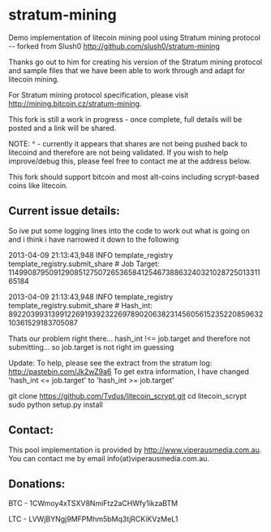 stratum-mining
==============

Demo implementation of litecoin mining pool using Stratum mining protocol -- forked from Slush0
http://github.com/slush0/stratum-mining

Thanks go out to him for creating his version of the Stratum mining protocol and sample files that we
have been able to work through and adapt for litecoin mining.

For Stratum mining protocol specification, please visit http://mining.bitcoin.cz/stratum-mining.

This fork is still a work in progress - once complete, full details will be posted and a link will be shared.


NOTE: ^ - currently it appears that shares are not being pushed back to litecoind and therefore are not being validated. 
If you wish to help improve/debug this, please feel free to contact me at the address below.


This fork should support bitcoin and most alt-coins including scrypt-based coins like litecoin.

Current issue details:
----------------------
So ive put some logging lines into the code to work out what is going on and i think i have narrowed it down to the following

2013-04-09 21:13:43,948 INFO template_registry template_registry.submit_share # Job Target: 114990879509129085127507265365841254673886324032102872501331165184

2013-04-09 21:13:43,948 INFO template_registry template_registry.submit_share # Hash_int: 89220399313991226919392322697890206382314560561523522085963210361529183705087

Thats our problem right there... hash_int !<= job.target and therefore not submitting... so job.target is not right im guessing

Update:
To help, please see the extract from the stratum log:
http://pastebin.com/Jk2wZ9a6
To get extra information, I have changed 'hash_int <= job.target'  to 'hash_int >= job.target'


git clone https://github.com/Tydus/litecoin_scrypt.git
cd litecoin_scrypt
sudo python setup.py install


Contact:
-------
This pool implementation is provided by http://www.viperausmedia.com.au. You can contact
me by email info(at)viperausmedia.com.au.

Donations:
----------
BTC - 1CWmoy4xTSXV8NmiFtz2aCHWfy1ikzaBTM

LTC - LVWjBYNgj9MFPMhm5bMq3tjRCKiKVzMeL1
